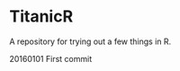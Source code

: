 <h1>TitanicR</h1>

<p>A repository for trying out a few things in R.</p>

<p>20160101   First commit</p>
